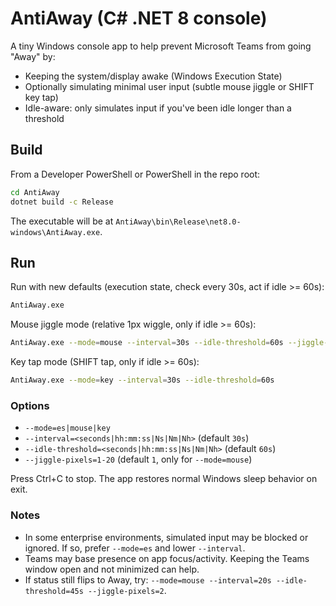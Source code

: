 # AntiAway (C# .NET 8 console)

A tiny Windows console app to help prevent Microsoft Teams from going "Away" by:
- Keeping the system/display awake (Windows Execution State)
- Optionally simulating minimal user input (subtle mouse jiggle or SHIFT key tap)
- Idle-aware: only simulates input if you've been idle longer than a threshold

## Build

From a Developer PowerShell or PowerShell in the repo root:

```bash
cd AntiAway
dotnet build -c Release
```

The executable will be at `AntiAway\bin\Release\net8.0-windows\AntiAway.exe`.

## Run

Run with new defaults (execution state, check every 30s, act if idle >= 60s):

```bash
AntiAway.exe
```

Mouse jiggle mode (relative 1px wiggle, only if idle >= 60s):

```bash
AntiAway.exe --mode=mouse --interval=30s --idle-threshold=60s --jiggle-pixels=1
```

Key tap mode (SHIFT tap, only if idle >= 60s):

```bash
AntiAway.exe --mode=key --interval=30s --idle-threshold=60s
```

### Options
- `--mode=es|mouse|key`
- `--interval=<seconds|hh:mm:ss|Ns|Nm|Nh>` (default `30s`)
- `--idle-threshold=<seconds|hh:mm:ss|Ns|Nm|Nh>` (default `60s`)
- `--jiggle-pixels=1-20` (default `1`, only for `--mode=mouse`)

Press Ctrl+C to stop. The app restores normal Windows sleep behavior on exit.

### Notes
- In some enterprise environments, simulated input may be blocked or ignored. If so, prefer `--mode=es` and lower `--interval`.
- Teams may base presence on app focus/activity. Keeping the Teams window open and not minimized can help.
- If status still flips to Away, try: `--mode=mouse --interval=20s --idle-threshold=45s --jiggle-pixels=2`. 